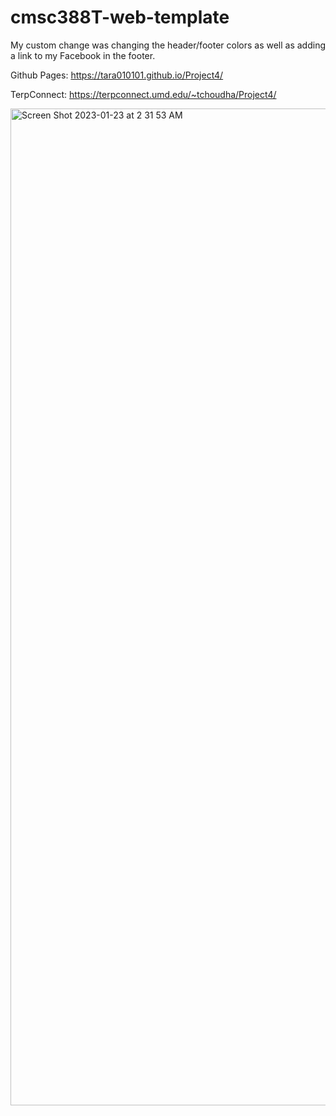 # cmsc388T-web-template
My custom change was changing the header/footer colors as well as adding a link to my Facebook in the footer.

Github Pages: https://tara010101.github.io/Project4/

TerpConnect: https://terpconnect.umd.edu/~tchoudha/Project4/

<img width="1595" alt="Screen Shot 2023-01-23 at 2 31 53 AM" src="https://user-images.githubusercontent.com/29927565/213986535-99c292ca-1ba2-46a6-8e67-4e3ba95eaeb6.png">

